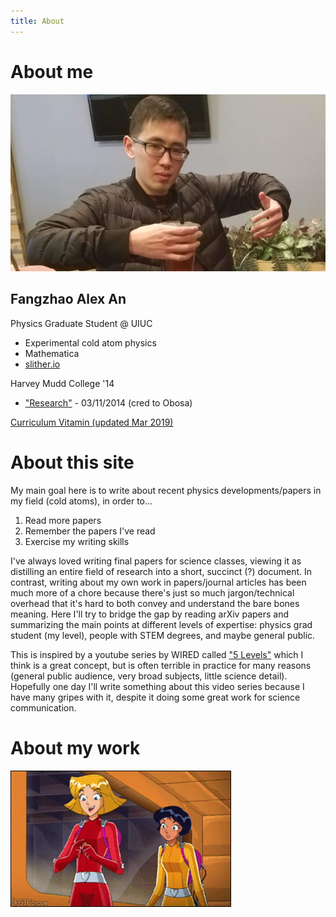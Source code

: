 ```yaml
---
title: About
---
```


# About me

![alex an](/assets/images/itsme.jpg)

## Fangzhao Alex An
Physics Graduate Student @ UIUC
  * Experimental cold atom physics
  * Mathematica
  * [slither.io](http://slither.io)

Harvey Mudd College '14
  * ["Research"](/assets/vids/rotatinglight.mp4) - 03/11/2014 (cred to Obosa)

[Curriculum Vitamin (updated Mar 2019)](/assets/docs/alexcv.pdf)

# About this site
My main goal here is to write about recent physics developments/papers in my field (cold atoms), in order to...
1. Read more papers
2. Remember the papers I've read
3. Exercise my writing skills

I've always loved writing final papers for science classes, viewing it as distilling an entire field of research into a short, succinct (?) document. In contrast, writing about my own work in papers/journal articles has been much more of a chore because there's just so much jargon/technical overhead that it's hard to both convey and understand the bare bones meaning. Here I'll try to bridge the gap by reading arXiv papers and summarizing the main points at different levels of expertise: physics grad student (my level), people with STEM degrees, and maybe general public.

This is inspired by a youtube series by WIRED called ["5 Levels"](https://www.youtube.com/playlist?list=PLibNZv5Zd0dyCoQ6f4pdXUFnpAIlKgm3N) which I think is a great concept, but is often terrible in practice for many reasons (general public audience, very broad subjects, little science detail). Hopefully one day I'll write something about this video series because I have many gripes with it, despite it doing some great work for science communication.

# About my work
![TOTALLY](/assets/vids/lasers.gif)
